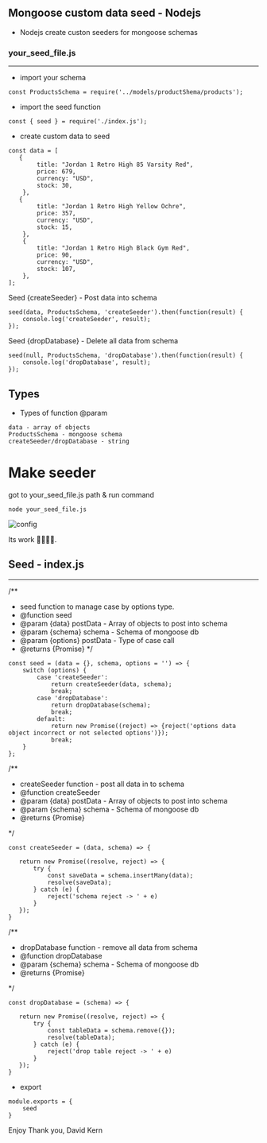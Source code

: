 ## Mongoose custom data seed - Nodejs

- Nodejs create custon seeders for mongoose schemas

### your_seed_file.js

----------------------------------------------------------------------------------------------

- import your schema

```
const ProductsSchema = require('../models/productShema/products');
```

- import the seed function

```
const { seed } = require('./index.js');
```

- create custom data to seed

```
const data = [
   {
        title: "Jordan 1 Retro High 85 Varsity Red",
        price: 679,
        currency: "USD",
        stock: 30,
    },
   {
        title: "Jordan 1 Retro High Yellow Ochre",
        price: 357,
        currency: "USD",
        stock: 15,
    },
    {
        title: "Jordan 1 Retro High Black Gym Red",
        price: 90,
        currency: "USD",
        stock: 107,
    },
];
```

Seed {createSeeder} - Post data into schema
```
seed(data, ProductsSchema, 'createSeeder').then(function(result) {
    console.log('createSeeder', result);
});
```
Seed {dropDatabase} - Delete all data from schema
```
seed(null, ProductsSchema, 'dropDatabase').then(function(result) {
    console.log('dropDatabase', result);
});
```

## Types

- Types of function @param

```
data - array of objects
ProductsSchema - mongoose schema
createSeeder/dropDatabase - string
```

# Make seeder

got to your_seed_file.js path & run command 

```
node your_seed_file.js
```

![config](https://www.imageupload.net/upload-image/2020/02/11/Capturebbbbn.png)

Its work 🎉🎉🎉🎉. 


## Seed - index.js

----------------------------------------------------------------------------------------------

/**

 * seed function to manage case by options type.
 * @function seed
 * @param {data} postData - Array of objects to post into schema
 * @param {schema} schema - Schema of mongoose db
 * @param {options} postData - Type of case call
 * @returns {Promise}
 */
```
const seed = (data = {}, schema, options = '') => {
    switch (options) {
        case 'createSeeder':
            return createSeeder(data, schema);
            break;
        case 'dropDatabase':
            return dropDatabase(schema);
            break;
        default:
            return new Promise((reject) => {reject('options data object incorrect or not selected options')});
            break;
    }
};
```

/**
 * createSeeder function - post all data in to schema
 * @function createSeeder
 * @param {data} postData - Array of objects to post into schema
 * @param {schema} schema - Schema of mongoose db
 * @returns {Promise}
 
 */
 
 ```
 const createSeeder = (data, schema) => {

    return new Promise((resolve, reject) => {
        try {
            const saveData = schema.insertMany(data);
            resolve(saveData);
        } catch (e) {
            reject('schema reject -> ' + e)
        }
    });
}
 ```
 
 /**
 * dropDatabase function - remove all data from schema
 * @function dropDatabase
 * @param {schema} schema - Schema of mongoose db
 * @returns {Promise}
 
 */
 ```
const dropDatabase = (schema) => {

    return new Promise((resolve, reject) => {
        try {
            const tableData = schema.remove({});
            resolve(tableData);
        } catch (e) {
            reject('drop table reject -> ' + e)
        }
    });
}
```

- export 
```
module.exports = {
    seed
}
```

Enjoy Thank you,
David Kern
